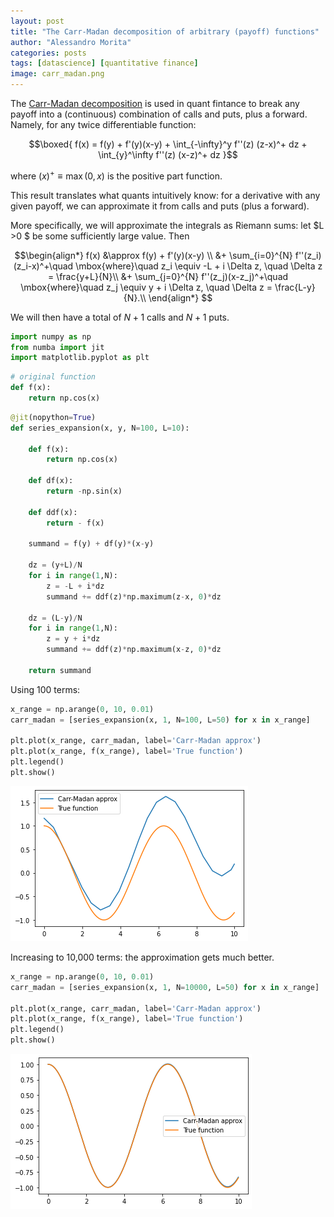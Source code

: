 ```yaml
---
layout: post
title: "The Carr-Madan decomposition of arbitrary (payoff) functions"
author: "Alessandro Morita"
categories: posts
tags: [datascience] [quantitative finance]
image: carr_madan.png
---
```


The [Carr-Madan decomposition](http://www.frouah.com/finance%20notes/Payoff%20function%20decomposition.pdf) is used in quant fintance to break any payoff into a (continuous) combination of calls and puts, plus a forward. Namely, for any twice differentiable function:

$$\boxed{
f(x) = f(y) + f'(y)(x-y) + \int_{-\infty}^y f''(z) (z-x)^+ dz + \int_{y}^\infty f''(z) (x-z)^+ dz
}$$

where $(x)^+ \equiv \max(0, x)$ is the positive part function.

This result translates what quants intuitively know: for a derivative with any given payoff, we can approximate it from calls and puts (plus a forward). 

More specifically, we will approximate the integrals as Riemann sums: let $L >0 $ be some sufficiently large value. Then 

$$\begin{align*}
f(x) &\approx f(y) + f'(y)(x-y)  \\
     &+ \sum_{i=0}^{N} f''(z_i)(z_i-x)^+\quad \mbox{where}\quad z_i \equiv -L + i \Delta z, \quad \Delta z = \frac{y+L}{N}\\
     &+ \sum_{j=0}^{N} f''(z_j)(x-z_j)^+\quad \mbox{where}\quad z_j \equiv y + i \Delta z, \quad \Delta z = \frac{L-y}{N}.\\
\end{align*}
$$

We will then have a total of $N+1$ calls and $N+1$ puts.


```python
import numpy as np
from numba import jit
import matplotlib.pyplot as plt
```


```python
# original function
def f(x):
    return np.cos(x)
```


```python
@jit(nopython=True)
def series_expansion(x, y, N=100, L=10):
    
    def f(x):
        return np.cos(x)

    def df(x):
        return -np.sin(x)

    def ddf(x):
        return - f(x)
    
    summand = f(y) + df(y)*(x-y)
    
    dz = (y+L)/N
    for i in range(1,N):
        z = -L + i*dz
        summand += ddf(z)*np.maximum(z-x, 0)*dz
        
    dz = (L-y)/N
    for i in range(1,N):
        z = y + i*dz
        summand += ddf(z)*np.maximum(x-z, 0)*dz
        
    return summand
```

Using 100 terms:


```python
x_range = np.arange(0, 10, 0.01)
carr_madan = [series_expansion(x, 1, N=100, L=50) for x in x_range]

plt.plot(x_range, carr_madan, label='Carr-Madan approx')
plt.plot(x_range, f(x_range), label='True function')
plt.legend()
plt.show()
```

![png](https://raw.githubusercontent.com/takeshimg92/takeshimg92.github.io/main/assets/img/carr-madan/few.png)


Increasing to 10,000 terms: the approximation gets much better.


```python
x_range = np.arange(0, 10, 0.01)
carr_madan = [series_expansion(x, 1, N=10000, L=50) for x in x_range]

plt.plot(x_range, carr_madan, label='Carr-Madan approx')
plt.plot(x_range, f(x_range), label='True function')
plt.legend()
plt.show()
```
![png](https://raw.githubusercontent.com/takeshimg92/takeshimg92.github.io/main/assets/img/carr-madan/many.png)

